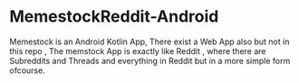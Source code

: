 # MemestockReddit-Android
Memestock is an Android Kotlin App, There exist a Web App also but not in this repo , The memstock App is exactly like Reddit , where there are Subreddits and Threads and everything in Reddit but in a more simple form ofcourse.